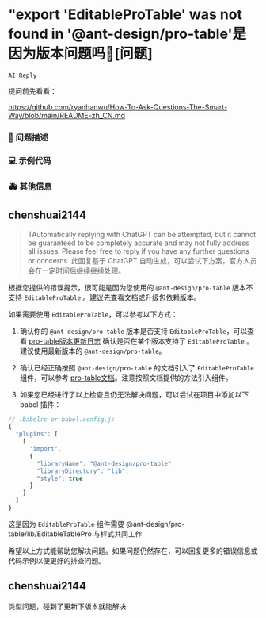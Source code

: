 # "export 'EditableProTable' was not found in '@ant-design/pro-table'是因为版本问题吗🧐[问题]

`AI Reply`

提问前先看看：

https://github.com/ryanhanwu/How-To-Ask-Questions-The-Smart-Way/blob/main/README-zh_CN.md

### 🧐 问题描述

<!--
详细地描述问题，让大家都能理解
-->

### 💻 示例代码

<!--
如果你有解决方案，在这里清晰地阐述
-->

### 🚑 其他信息

<!--
如截图等其他信息可以贴在这里
-->

## chenshuai2144

> TAutomatically replying with ChatGPT can be attempted, but it cannot be guaranteed to be completely accurate and may not fully address all issues. Please feel free to reply if you have any further questions or concerns.
> 此回复基于 ChatGPT 自动生成，可以尝试下方案，官方人员会在一定时间后继续继续处理。

根据您提供的错误提示，很可能是因为您使用的 `@ant-design/pro-table` 版本不支持 `EditableProTable` 。建议先查看文档或升级包依赖版本。

如果需要使用 `EditableProTable`，可以参考以下方式：

1. 确认你的 `@ant-design/pro-table` 版本是否支持 `EditableProTable`，可以查看 [pro-table版本更新日志](https://protable.ant.design/docs/change-log-cn) 确认是否在某个版本支持了 `EditableProTable` 。建议使用最新版本的 `@ant-design/pro-table`。

2. 确认已经正确按照 `@ant-design/pro-table` 的文档引入了 `EditableProTable` 组件，可以参考 [pro-table文档](https://protable.ant.design/docs/table-editable-cn)。注意按照文档提供的方法引入组件。

3. 如果您已经进行了以上检查且仍无法解决问题，可以尝试在项目中添加以下 babel 插件：

```js
// .babelrc or babel.config.js
{
  "plugins": [
    [
      "import",
      {
        "libraryName": "@ant-design/pro-table",
        "libraryDirectory": "lib",
        "style": true
      }
    ]
  ]
}
```

这是因为 `EditableProTable` 组件需要 @ant-design/pro-table/lib/EditableTablePro 与样式共同工作

希望以上方式能帮助您解决问题。如果问题仍然存在，可以回复更多的错误信息或代码示例以便更好的排查问题。

## chenshuai2144

类型问题，碰到了更新下版本就能解决
